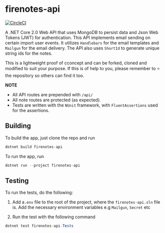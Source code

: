 # firenotes-api

[![CircleCI](https://circleci.com/gh/bolorundurowb/firenotes-api.svg?style=svg)](https://circleci.com/gh/bolorundurowb/firenotes-api)

A .NET Core 2.0 Web API that uses MongoDB to persist data and Json Web Tokens (JWT) for authentication. This API implements email sending on certain import user events. It utilizes `Handlebars` for the email templates and `Mailgun` for the email delivery. The API also uses `ShortId` to generate unique string ids for the notes.

This is a lightweight proof of cconcept and can be forked, cloned and modified to suit your purpose. If this is of help to you, please remember to :star: the repository so others can find it too.

**NOTE**
- All API routes are prepended with `/api/`
- All note routes are protected (as expected).
- Tests are written with the `NUnit` framework, with `FluentAssertions` used for the assertions.

## Building

To build the app, just clone the repo and run

```csharp
dotnet build firenotes-api
```

To run the app, run 
```csharp
dotnet run --project firenotes-api
```

## Testing

To run the tests, do the following:

1. Add a`.env` file to the root of the project, where the `firenotes-api.sln` file is. Add the necessary environment variables e.g `Mailgun`, `Secret` etc

2. Run the test with the following command
```csharp
dotnet test firenotes-api.Tests
```